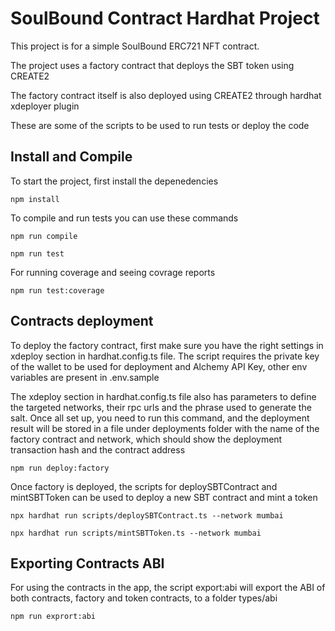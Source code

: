 # SoulBound Contract Hardhat Project

This project is for a simple SoulBound ERC721 NFT contract.

The project uses a factory contract that deploys the SBT token using CREATE2

The factory contract itself is also deployed using CREATE2 through hardhat xdeployer plugin

These are some of the scripts to be used to run tests or deploy the code

## Install and Compile

To start the project, first install the depenedencies

```shell
npm install
```

To compile and run tests you can use these commands

```shell
npm run compile

npm run test
```

For running coverage and seeing covrage reports

```shell
npm run test:coverage

```

## Contracts deployment

To deploy the factory contract, first make sure you have the right settings in xdeploy section in hardhat.config.ts file. The script requires the private key of the wallet to be used for deployment and Alchemy API Key, other env variables are present in .env.sample

The xdeploy section in hardhat.config.ts file also has parameters to define the targeted networks, their rpc urls and the phrase used to generate the salt. Once all set up, you need to run this command, and the deployment result will be stored in a file under deployments folder with the name of the factory contract and network, which should show the deployment transaction hash and the contract address

```shell
npm run deploy:factory

```

Once factory is deployed, the scripts for deploySBTContract and mintSBTToken can be used to deploy a new SBT contract and mint a token

```shell
npx hardhat run scripts/deploySBTContract.ts --network mumbai

npx hardhat run scripts/mintSBTToken.ts --network mumbai 

```

## Exporting Contracts ABI
For using the contracts in the app, the script export:abi will export the ABI of both contracts, factory and token contracts, to a folder types/abi

```shell
npm run exprort:abi

```
